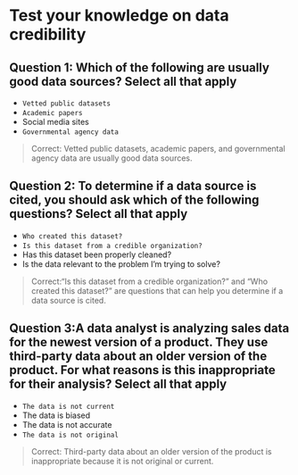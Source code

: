 # Test your knowledge on data credibility

## Question 1: Which of the following are usually good data sources? Select all that apply

- `Vetted public datasets`
- `Academic papers`
- Social media sites
- `Governmental agency data`

> Correct: Vetted public datasets, academic papers, and governmental agency data are usually good data sources.

## Question 2: To determine if a data source is cited, you should ask which of the following questions? Select all that apply

- `Who created this dataset?`
- `Is this dataset from a credible organization?`
- Has this dataset been properly cleaned?
- Is the data relevant to the problem I’m trying to solve?

> Correct:“Is this dataset from a credible organization?” and “Who created this dataset?” are questions that can help you determine if a data source is cited.

## Question 3:A data analyst is analyzing sales data for the newest version of a product. They use third-party data about an older version of the product. For what reasons is this inappropriate for their analysis? Select all that apply

- `The data is not current`
- The data is biased
- The data is not accurate
- `The data is not original`

>Correct: Third-party data about an older version of the product is inappropriate because it is not original or current.

